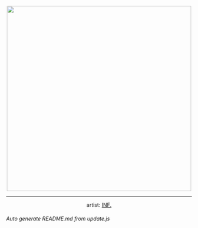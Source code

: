 
<p align="center">
  <img width="500" src="https://nekos.best/api/v2/neko/0544.png">
  <hr/>
  <center>
    artist: <a href="https://www.pixiv.net/en/artworks/93042854">INF.</a>
  </center>
</p>


###### Auto generate README.md from update.js

